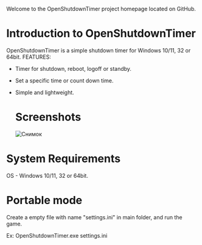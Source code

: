 Welcome to the OpenShutdownTimer project homepage located on GitHub.

# Introduction to OpenShutdownTimer

OpenShutdownTimer is a simple shutdown timer for Windows 10/11, 32 or 64bit.
FEATURES:
- Timer for shutdown, reboot, logoff or standby.
- Set a specific time or count down time.
- Simple and lightweight.


  # Screenshots

  ![Снимок](https://github.com/gorbatiiivan/OpenShutdownTimer/assets/84850541/7a21e1e2-6212-4c93-bc0f-389d0cbfc847)



# System Requirements

OS - Windows 10/11, 32 or 64bit.


# Portable mode

Create a empty file with name "settings.ini" in main folder, and run the game.

Ex: OpenShutdownTimer.exe settings.ini
